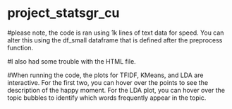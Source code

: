 # project_statsgr_cu


#please note, the code is ran using 1k lines of text data for speed. You can alter this using the df_small dataframe that is defined after the preprocess function. 

#I also had some trouble with the HTML file. 

#When running the code, the plots for TFIDF, KMeans, and LDA are interactive. For the first two, you can hover over the points to see the description of the happy moment. For the LDA plot, you can hover over the topic bubbles to identify which words frequently appear in the topic. 
